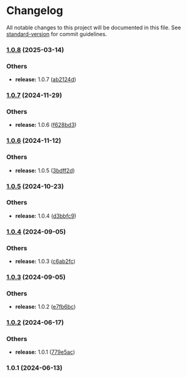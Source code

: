 # Changelog

All notable changes to this project will be documented in this file. See [standard-version](https://github.com/conventional-changelog/standard-version) for commit guidelines.

### [1.0.8](https://github.com/alelltech/jsonpath-plus-q/compare/v1.0.7...v1.0.8) (2025-03-14)


### Others

* **release:** 1.0.7 ([ab2124d](https://github.com/alelltech/jsonpath-plus-q/commit/ab2124da6e5794309dbc64dfb36a87652b799973))

### [1.0.7](https://github.com/alelltech/jsonpath-plus-q/compare/v1.0.6...v1.0.7) (2024-11-29)


### Others

* **release:** 1.0.6 ([f628bd3](https://github.com/alelltech/jsonpath-plus-q/commit/f628bd3df25abf00f4b016bb791d4548ef3ae7cc))

### [1.0.6](https://github.com/alelltech/jsonpath-plus-q/compare/v1.0.5...v1.0.6) (2024-11-12)


### Others

* **release:** 1.0.5 ([3bdff2d](https://github.com/alelltech/jsonpath-plus-q/commit/3bdff2da5ef1ae73239ad673739606bad7def2ef))

### [1.0.5](https://github.com/alelltech/jsonpath-plus-q/compare/v1.0.4...v1.0.5) (2024-10-23)


### Others

* **release:** 1.0.4 ([d3bbfc9](https://github.com/alelltech/jsonpath-plus-q/commit/d3bbfc9ebb14a75a0de063f8cfa82eed4e47359a))

### [1.0.4](https://github.com/alelltech/jsonpath-plus-q/compare/v1.0.3...v1.0.4) (2024-09-05)


### Others

* **release:** 1.0.3 ([c6ab2fc](https://github.com/alelltech/jsonpath-plus-q/commit/c6ab2fc6d935d09e3ea78cf057736f8da053a972))

### [1.0.3](https://github.com/alelltech/jsonpath-plus-q/compare/v1.0.2...v1.0.3) (2024-09-05)


### Others

* **release:** 1.0.2 ([e7fb6bc](https://github.com/alelltech/jsonpath-plus-q/commit/e7fb6bc88e0a0faf2853cf5ae5e5613b7b395703))

### [1.0.2](https://github.com/alelltech/jsonpath-plus-q/compare/v1.0.1...v1.0.2) (2024-06-17)


### Others

* **release:** 1.0.1 ([779e5ac](https://github.com/alelltech/jsonpath-plus-q/commit/779e5ac12d2efb1bfa7e98f41a14f8d89a43d281))

### 1.0.1 (2024-06-13)
